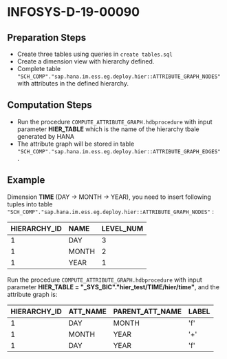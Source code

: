 # INFOSYS-D-19-00090


## Preparation Steps

* Create three tables using queries in `create tables.sql`
* Create a dimension view with hierarchy defined.
* Complete table `"SCH_COMP"."sap.hana.im.ess.eg.deploy.hier::ATTRIBUTE_GRAPH_NODES"` with attributes in the defined hierarchy.



## Computation Steps
* Run the procedure `COMPUTE_ATTRIBUTE_GRAPH.hdbprocedure` with input parameter **HIER_TABLE** which is the name of the hierarchy tbale generated by HANA
* The attribute graph will be stored in table `"SCH_COMP"."sap.hana.im.ess.eg.deploy.hier::ATTRIBUTE_GRAPH_EDGES" `.

## Example
Dimension **TIME** (DAY -> MONTH -> YEAR), you need to insert following tuples into table `"SCH_COMP"."sap.hana.im.ess.eg.deploy.hier::ATTRIBUTE_GRAPH_NODES"` :

| HIERARCHY_ID | NAME | LEVEL_NUM |
| :- | :- | :- |
| 1 | DAY | 3 |
| 1 | MONTH | 2|
| 1 | YEAR  | 1|

Run the procedure `COMPUTE_ATTRIBUTE_GRAPH.hdbprocedure` with input parameter **HIER_TABLE = "_SYS_BIC"."hier_test/TIME/hier/time"**, and the attribute graph is:

| HIERARCHY_ID | ATT_NAME | PARENT_ATT_NAME | LABEL |
| :-| :- | :- |:- |
|1 | DAY | MONTH | 'f' |
|1 | MONTH | YEAR | '+' |
|1 | DAY | YEAR | 'f' |
